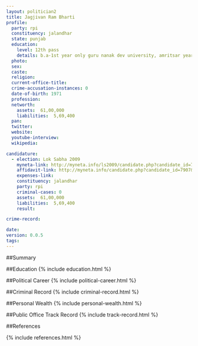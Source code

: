 ```yaml
---
layout: politician2
title: Jagjivan Ram Bharti
profile: 
  party: rpi
  constituency: jalandhar
  state: punjab
  education: 
    level: 12th pass
    details: b.a-1st year only guru nanak dev university, amritsar year in 1992
  photo: 
  sex: 
  caste: 
  religion: 
  current-office-title: 
  crime-accusation-instances: 0
  date-of-birth: 1971
  profession: 
  networth: 
    assets:  61,00,000
    liabilities:  5,69,400
  pan: 
  twitter: 
  website: 
  youtube-interview: 
  wikipedia: 

candidature: 
  - election: Lok Sabha 2009
    myneta-link: http://myneta.info/ls2009/candidate.php?candidate_id=7907
    affidavit-link: http://myneta.info/candidate.php?candidate_id=7907&scan=original
    expenses-link: 
    constituency: jalandhar 
    party: rpi
    criminal-cases: 0
    assets:  61,00,000
    liabilities:  5,69,400
    result:  

crime-record: 

date: 
version: 0.0.5
tags: 
---
```

##Summary


##Education
{% include education.html %}


##Political Career
{% include political-career.html %}


##Criminal Record
{% include criminal-record.html %}


##Personal Wealth
{% include personal-wealth.html %}


##Public Office Track Record
{% include track-record.html %}


##References


{% include references.html %}